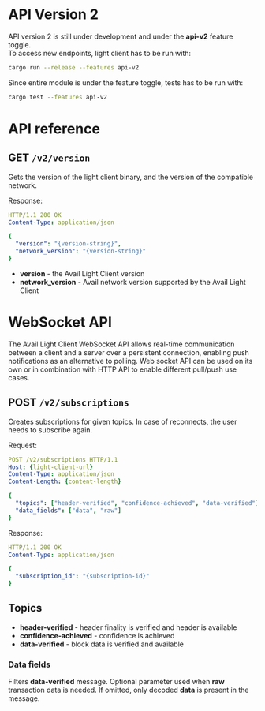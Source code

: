 # API Version 2

API version 2 is still under development and under the **api-v2** feature toggle.  
To access new endpoints, light client has to be run with:

```sh
cargo run --release --features api-v2
```

Since entire module is under the feature toggle, tests has to be run with:

```sh
cargo test --features api-v2
```

# API reference

## **GET** `/v2/version`

Gets the version of the light client binary, and the version of the compatible network. 

Response:

```yaml
HTTP/1.1 200 OK
Content-Type: application/json

{
  "version": "{version-string}",
  "network_version": "{version-string}"
}
```

- **version** - the Avail Light Client version
- **network_version** - Avail network version supported by the Avail Light Client

# WebSocket API

The Avail Light Client WebSocket API allows real-time communication between a client and a server over a persistent connection, enabling push notifications as an alternative to polling. Web socket API can be used on its own or in combination with HTTP API to enable different pull/push use cases.

## POST `/v2/subscriptions`

Creates subscriptions for given topics. In case of reconnects, the user needs to subscribe again.

Request:

```yaml
POST /v2/subscriptions HTTP/1.1
Host: {light-client-url}
Content-Type: application/json
Content-Length: {content-length}

{
  "topics": ["header-verified", "confidence-achieved", "data-verified"],
  "data_fields": ["data", "raw"]
}
```

Response:

```yaml
HTTP/1.1 200 OK
Content-Type: application/json

{
  "subscription_id": "{subscription-id}"
}
```

## Topics

- **header-verified** - header finality is verified and header is available
- **confidence-achieved** - confidence is achieved
- **data-verified** - block data is verified and available

### Data fields

Filters **data-verified** message. Optional parameter used when **raw** transaction data is needed. If omitted, only decoded **data** is present in the message.
